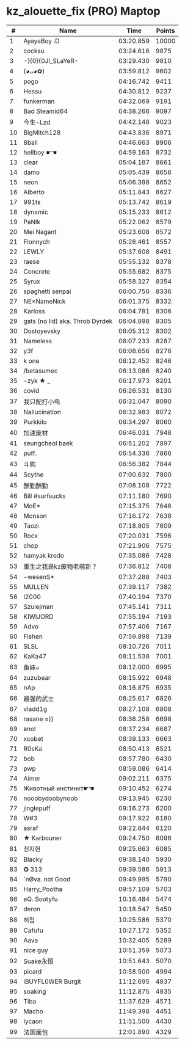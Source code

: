 # kz_alouette_fix (PRO) Maptop

|  # | Name | Time | Points |
|-------------- | -------------- | -------------- | -------------- | 
| 1 | AyayaBoy :D | 03:20.859 | 10000 | 
| 2 | cocksu | 03:24.616 | 9875 | 
| 3 | -}{0}{0JI_SLaYeR- | 03:29.430 | 9810 | 
| 4 | (◕ᴗ◕✿) | 03:59.812 | 9602 | 
| 5 | pogo | 04:16.742 | 9411 | 
| 6 | Hessu | 04:30.812 | 9237 | 
| 7 | funkerman | 04:32.069 | 9191 | 
| 8 | Bad Steamid64 | 04:38.266 | 9097 | 
| 9 | 今生-Lzd | 04:42.148 | 9023 | 
| 10 | BigMitch128 | 04:43.836 | 8971 | 
| 11 | 8ball | 04:46.663 | 8906 | 
| 12 | hellboy ☛☚ | 04:59.163 | 8732 | 
| 13 | clear | 05:04.187 | 8661 | 
| 14 | damo | 05:05.439 | 8656 | 
| 15 | neon | 05:06.398 | 8652 | 
| 16 | Alberto | 05:11.843 | 8627 | 
| 17 | 991ts | 05:13.742 | 8619 | 
| 18 | dynamic | 05:15.233 | 8612 | 
| 19 | PaNlk | 05:22.062 | 8579 | 
| 20 | Mei Nagant | 05:23.608 | 8572 | 
| 21 | Flonnych | 05:26.461 | 8557 | 
| 22 | LEWLY | 05:37.608 | 8491 | 
| 23 | raese | 05:55.132 | 8378 | 
| 24 | Concrete | 05:55.682 | 8375 | 
| 25 | Syrux | 05:58.327 | 8354 | 
| 26 | spaghetti senpai | 06:00.750 | 8336 | 
| 27 | NE×NameNick | 06:01.375 | 8332 | 
| 28 | Karloss | 06:04.781 | 8306 | 
| 29 | gats (no lid) aka. Throb Dyrdek | 06:04.898 | 8305 | 
| 30 | Dostoyevsky | 06:05.312 | 8302 | 
| 31 | Nameless | 06:07.233 | 8287 | 
| 32 | y3f | 06:08.656 | 8276 | 
| 33 | k one | 06:12.452 | 8246 | 
| 34 | /betasumec | 06:13.086 | 8240 | 
| 35 | -zyk ★  _ | 06:17.973 | 8201 | 
| 36 | covid | 06:26.531 | 8130 | 
| 37 | 我只配打小电 | 06:31.047 | 8090 | 
| 38 | Nallucination | 06:32.983 | 8072 | 
| 39 | Purkkilo | 06:34.297 | 8060 | 
| 40 | 加速废材 | 06:46.031 | 7948 | 
| 41 | seungcheol baek | 06:51.202 | 7897 | 
| 42 | puff. | 06:54.336 | 7866 | 
| 43 | 斗狗 | 06:56.382 | 7844 | 
| 44 | Scythe | 07:00.632 | 7800 | 
| 45 | 酬勤酬勤 | 07:08.108 | 7722 | 
| 46 | Bill #surfsucks | 07:11.180 | 7690 | 
| 47 | MoE* | 07:15.375 | 7646 | 
| 48 | Monson | 07:16.172 | 7638 | 
| 49 | Taozi | 07:18.805 | 7609 | 
| 50 | Rocx | 07:20.031 | 7596 | 
| 51 | chop | 07:21.906 | 7575 | 
| 52 | hamyak kredo | 07:35.086 | 7428 | 
| 53 | 重生之我是kz废物老萌新？ | 07:36.812 | 7408 | 
| 54 | -wesenS* | 07:37.288 | 7403 | 
| 55 | MULLEN | 07:39.117 | 7382 | 
| 56 | l2000 | 07:40.194 | 7370 | 
| 57 | Szulejman | 07:45.141 | 7311 | 
| 58 | KIWIJORD | 07:55.194 | 7193 | 
| 59 | Advo | 07:57.406 | 7167 | 
| 60 | Fishen | 07:59.898 | 7139 | 
| 61 | SLSL | 08:10.726 | 7011 | 
| 62 | KaKa47 | 08:11.538 | 7001 | 
| 63 | 鱼妹๑ | 08:12.000 | 6995 | 
| 64 | zuzubear | 08:15.922 | 6948 | 
| 65 | nAp | 08:16.875 | 6935 | 
| 66 | 最强的武士 | 08:25.617 | 6826 | 
| 67 | vladd1g | 08:27.108 | 6808 | 
| 68 | rasane =)) | 08:36.258 | 6698 | 
| 69 | anol | 08:37.234 | 6687 | 
| 70 | xcobet | 08:39.133 | 6663 | 
| 71 | R0sKa | 08:50.413 | 6521 | 
| 72 | bob | 08:57.780 | 6430 | 
| 73 | pwp | 08:59.086 | 6414 | 
| 74 | Aimer | 09:02.211 | 6375 | 
| 75 | Животный инстинкт☛☚ | 09:10.452 | 6274 | 
| 76 | nooobydoobynoob | 09:13.945 | 6230 | 
| 77 | jinglepuff | 09:16.273 | 6200 | 
| 78 | W#3 | 09:17.922 | 6180 | 
| 79 | asraf | 09:22.844 | 6120 | 
| 80 | ★ Karbouner | 09:24.750 | 6096 | 
| 81 | 전지현 | 09:25.663 | 6085 | 
| 82 | Blacky | 09:38.140 | 5930 | 
| 83 | ✪ 313 | 09:39.586 | 5913 | 
| 84 | `nØva. not Good | 09:49.995 | 5790 | 
| 85 | Harry_Pootha | 09:57.109 | 5703 | 
| 86 | eQ. Sootyfu | 10:16.484 | 5474 | 
| 87 | deron | 10:18.547 | 5450 | 
| 88 | 허접 | 10:25.586 | 5370 | 
| 89 | Cafufu | 10:27.172 | 5352 | 
| 90 | Aava | 10:32.405 | 5289 | 
| 91 | nice guy | 10:51.359 | 5073 | 
| 92 | Suake永恒 | 10:51.643 | 5070 | 
| 93 | picard | 10:58.500 | 4994 | 
| 94 | iBUYFL0WER Burgit | 11:12.695 | 4837 | 
| 95 | soaking | 11:12.875 | 4835 | 
| 96 | Tiba | 11:37.629 | 4571 | 
| 97 | Macho | 11:49.398 | 4451 | 
| 98 | lycaon | 11:51.500 | 4430 | 
| 99 | 法国面包 | 12:01.890 | 4329 | 


